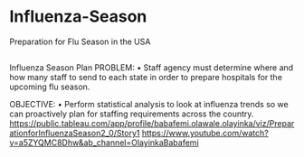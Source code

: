 # Influenza-Season
Preparation for Flu Season in the USA
## 
Influenza Season Plan
PROBLEM:
• Staff agency must determine where and how many staff to send to each state in order to prepare hospitals for the upcoming flu season.

OBJECTIVE:
• Perform statistical analysis to look at influenza trends so we can proactively plan for staffing requirements across the country.
https://public.tableau.com/app/profile/babafemi.olawale.olayinka/viz/PreparationforInfluenzaSeason2_0/Story1
https://www.youtube.com/watch?v=a5ZYQMC8Dhw&ab_channel=OlayinkaBabafemi
